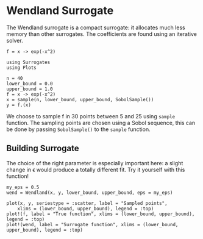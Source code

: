 # Wendland Surrogate

The Wendland surrogate is a compact surrogate: it allocates much less memory than other surrogates.
The coefficients are found using an iterative solver.

``f = x -> exp(-x^2)``

```@example wendland
using Surrogates
using Plots
```

```@example wendland
n = 40
lower_bound = 0.0
upper_bound = 1.0
f = x -> exp(-x^2)
x = sample(n, lower_bound, upper_bound, SobolSample())
y = f.(x)
```

We choose to sample f in 30 points between 5 and 25 using `sample` function. The sampling points are chosen using a Sobol sequence, this can be done by passing `SobolSample()` to the `sample` function.

## Building Surrogate

The choice of the right parameter is especially important here:
a slight change in ϵ would produce a totally different fit.
Try it yourself with this function!

```@example wendland
my_eps = 0.5
wend = Wendland(x, y, lower_bound, upper_bound, eps = my_eps)
```

```@example wendland
plot(x, y, seriestype = :scatter, label = "Sampled points",
    xlims = (lower_bound, upper_bound), legend = :top)
plot!(f, label = "True function", xlims = (lower_bound, upper_bound), legend = :top)
plot!(wend, label = "Surrogate function", xlims = (lower_bound, upper_bound), legend = :top)
```
